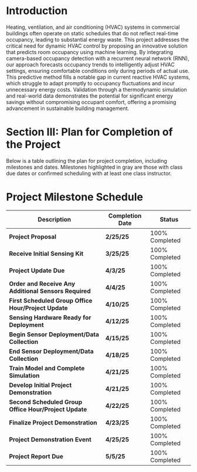 # Introduction
Heating, ventilation, and air conditioning (HVAC) systems in commercial buildings often operate on static schedules that do not reflect real-time occupancy, leading to substantial energy waste. This project addresses the critical need for dynamic HVAC control by proposing an innovative solution that predicts room occupancy using machine learning. By integrating camera-based occupancy detection with a recurrent neural network (RNN), our approach forecasts occupancy trends to intelligently adjust HVAC settings, ensuring comfortable conditions only during periods of actual use. This predictive method fills a notable gap in current reactive HVAC systems, which struggle to adapt promptly to occupancy fluctuations and incur unnecessary energy costs. Validation through a thermodynamic simulation and real-world data demonstrates the potential for significant energy savings without compromising occupant comfort, offering a promising advancement in sustainable building management.


# Section III: Plan for Completion of the Project  

Below is a table outlining the plan for project completion, including milestones and dates. Milestones highlighted in gray are those with class due dates or confirmed scheduling with at least one class instructor.  

# **Project Milestone Schedule**  

| Description | Completion Date | Status |
|------------|----------------|--------|
| **Project Proposal** | **2/25/25** | 100% Completed |
| **Receive Initial Sensing Kit** | **3/25/25** | 100% Completed |
| **Project Update Due** | **4/3/25** | 100% Completed |
| **Order and Receive Any Additional Sensors Required** | **4/4/25** | 100% Completed |
| **First Scheduled Group Office Hour/Project Update** | **4/10/25** | 100% Completed |
| **Sensing Hardware Ready for Deployment** | **4/12/25** | 100% Completed |
| **Begin Sensor Deployment/Data Collection** | **4/15/25** | 100% Completed |
| **End Sensor Deployment/Data Collection** | **4/18/25** | 100% Completed |
| **Train Model and Complete Simulation** | **4/21/25** | 100% Completed |
| **Develop Initial Project Demonstration** | **4/21/25** | 100% Completed |
| **Second Scheduled Group Office Hour/Project Update** | **4/22/25** | 100% Completed |
| **Finalize Project Demonstration** | **4/23/25** | 100% Completed |
| **Project Demonstration Event** | **4/25/25** | 100% Completed |
| **Project Report Due** | **5/5/25** | 100% Completed |


